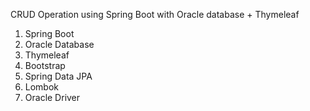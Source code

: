 CRUD Operation using Spring Boot with Oracle database + Thymeleaf 
1. Spring Boot 
2. Oracle Database
3.  Thymeleaf
4. Bootstrap
5. Spring Data JPA
6. Lombok
7. Oracle Driver

